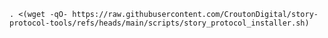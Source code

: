 ```. <(wget -qO- https://raw.githubusercontent.com/CroutonDigital/story-protocol-tools/refs/heads/main/scripts/story_protocol_installer.sh)```
